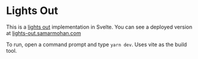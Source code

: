 # Lights Out

This is a [lights out](https://www.logicgamesonline.com/lightsout/) implementation in Svelte.
You can see a deployed version at [lights-out.samarmohan.com](lights-out.samarmohan.com)

To run, open a command prompt and type `yarn dev`. Uses vite as the build tool.
